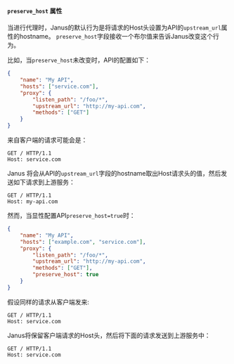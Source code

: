 #### `preserve_host` 属性

当进行代理时，Janus的默认行为是将请求的Host头设置为API的`upstream_url`属性的hostname。
`preserve_host`字段接收一个布尔值来告诉Janus改变这个行为。

比如，当`preserve_host`未改变时，API的配置如下：

```json
{
    "name": "My API",
    "hosts": ["service.com"],
    "proxy": {
        "listen_path": "/foo/*",
        "upstream_url": "http://my-api.com",
        "methods": ["GET"]
    }
}
```
来自客户端的请求可能会是：

```http
GET / HTTP/1.1
Host: service.com
```
Janus 将会从API的`upstream_url`字段的hostname取出Host请求头的值，然后发送如下请求到上游服务：

```http
GET / HTTP/1.1
Host: my-api.com
```

然而，当显性配置API`preserve_host=true`时：

```json
{
    "name": "My API",
    "hosts": ["example.com", "service.com"],
    "proxy": {
        "listen_path": "/foo/*",
        "upstream_url": "http://my-api.com",
        "methods": ["GET"],
        "preserve_host": true
    }
}
```

假设同样的请求从客户端发来:

```http
GET / HTTP/1.1
Host: service.com
```

Janus将保留客户端请求的Host头，然后将下面的请求发送到上游服务中：

```http
GET / HTTP/1.1
Host: service.com
```
